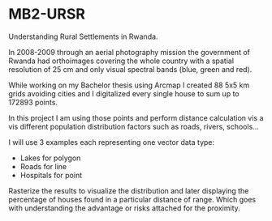 # MB2-URSR
Understanding Rural Settlements in Rwanda.

In 2008-2009 through an aerial photography mission the government of Rwanda had orthoimages covering the whole country with a spatial resolution of 25 cm and only visual spectral bands (blue, green and red). 

While working on my Bachelor thesis using Arcmap I created 88 5x5 km grids avoiding cities and I digitalized every single house to sum up to 172893 points.

In this project I am using those points and perform distance calculation vis a vis different population distribution factors such as roads, rivers, schools…

I will use 3 examples each representing one vector data type:
-	Lakes for polygon
-	Roads for line
-	Hospitals for point

Rasterize the results to visualize the distribution and later displaying the percentage of houses found in a particular distance of range. Which goes with understanding the advantage or risks attached for the proximity.
